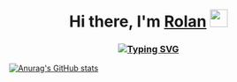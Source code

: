 <h1 align="center">Hi there, I'm <a href="https://github.com/Zak618" target="_blank">Rolan</a> 
<img src="https://github.com/blackcater/blackcater/raw/main/images/Hi.gif" height="32"/></h1>

<h3 align="center">
  
  [![Typing SVG](https://readme-typing-svg.herokuapp.com?color=%2336BCF7&lines=Junior+Front-End+Software+Engineer)](https://git.io/typing-svg)

</h3>

[![Anurag's GitHub stats](https://github-readme-stats.vercel.app/api?username=zak618&show_icons=true&theme=tokyonight)](https://github.com/anuraghazra/github-readme-stats)

